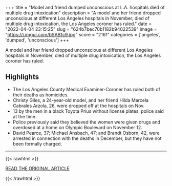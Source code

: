 +++
title = "Model and friend dumped unconscious at L.A. hospitals died of multiple drug intoxication"
description = "A model and her friend dropped unconscious at different Los Angeles hospitals in November, died of multiple drug intoxication, the Los Angeles coroner has ruled."
date = "2022-04-04 23:15:25"
slug = "624b7bec70b1182b94022539"
image = "https://i.imgur.com/bSAB1c9.jpg"
score = "2161"
categories = ['angeles', 'dumped', 'unconscious']
+++

A model and her friend dropped unconscious at different Los Angeles hospitals in November, died of multiple drug intoxication, the Los Angeles coroner has ruled.

## Highlights

- The Los Angeles County Medical Examiner-Coroner has ruled both of their deaths as homicides.
- Christy Giles, a 24-year-old model, and her friend Hilda Marcela Cabrales Arzola, 26, were dropped off at the hospitals on Nov.
- 13 by the men in a black Toyota Prius without license plates, police said at the time.
- Police previously said they believed the women were given drugs and overdosed at a home on Olympic Boulevard on November 12.
- David Pearce, 37; Michael Ansbach, 47; and Brandt Osborn, 42, were arrested in connection with the deaths in December, but they have not been formally charged.

---

{{< rawhtml >}}
  <p class="article-category">
    <a target="_blank" href="https://www.nbcnews.com/news/us-news/model-friend-dumped-unconscious-l-hospitals-died-multiple-drug-intoxic-rcna22817">READ THE ORIGINAL ARTICLE</a>
  </p>
{{< /rawhtml >}}
